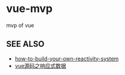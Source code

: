 # vue-mvp

mvp of vue


## SEE ALSO

* [how-to-build-your-own-reactivity-system](https://hackernoon.com/how-to-build-your-own-reactivity-system-fc48863a1b7c)
* [vue源码之响应式数据](https://segmentfault.com/a/1190000012559684)
